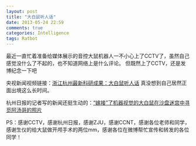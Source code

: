 ```yaml
---
layout: post
title: "大白鼠听人话"
date: 2013-05-24 22:59
comments: true
categories: Intelligence
tags: Ratbot
---
```

<p>最近一直忙着准备给媒体展示的音控大鼠机器人一不小心上了CCTV了，虽然自己感觉没什么了不起的，也不知道网络上是什么评论。
但既然上了CCTV，还是发博纪念一下吧</p>

<p>央视新闻视频链接：<a href="http://tv.cntv.cn/vodplay/e58c8785e00a4ead9b83dfae5b53f12a/860010-1102010100">浙江杭州最新科研成果：大白鼠听人话</a>
真没想到自己居然正面出境这么长时间。</p>

<p>杭州日报的记者写的新闻还挺生动的：<a href="http://hzdaily.hangzhou.com.cn/hzrb/html/2013-05/24/content_1501396.htm">“嫁接”了机器视觉的大白鼠在沙盘迷宫中寻觅阿汤哥的照片</a></p>

<p>PS：感谢CCTV，感谢杭州日报，感谢ZJU，感谢CCNT，感谢各位老师和同学，感谢生仪的给大鼠做开颅手术的两位mm，感谢各位在微博帮忙宣传和转发的各位同学！</p>
